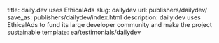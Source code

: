 title: daily.dev uses EthicalAds
slug: dailydev
url: publishers/dailydev/
save_as: publishers/dailydev/index.html
description: daily.dev uses EthicalAds to fund its large developer community and make the project sustainable
template: ea/testimonials/dailydev

